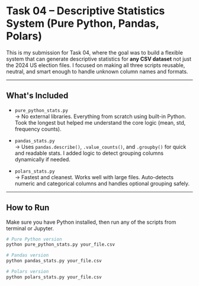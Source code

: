 # Task 04 – Descriptive Statistics System (Pure Python, Pandas, Polars)

This is my submission for Task 04, where the goal was to build a flexible system that can generate descriptive statistics for **any CSV dataset** not just the 2024 US election files. I focused on making all three scripts reusable, neutral, and smart enough to handle unknown column names and formats.

---

## What's Included

- `pure_python_stats.py`  
  → No external libraries. Everything from scratch using built-in Python. Took the longest but helped me understand the core logic (mean, std, frequency counts).

- `pandas_stats.py`  
  → Uses `pandas.describe()`, `.value_counts()`, and `.groupby()` for quick and readable stats. I added logic to detect grouping columns dynamically if needed.

- `polars_stats.py`  
  → Fastest and cleanest. Works well with large files. Auto-detects numeric and categorical columns and handles optional grouping safely.

---

## How to Run

Make sure you have Python installed, then run any of the scripts from terminal or Jupyter.

```bash
# Pure Python version
python pure_python_stats.py your_file.csv

# Pandas version
python pandas_stats.py your_file.csv

# Polars version
python polars_stats.py your_file.csv
